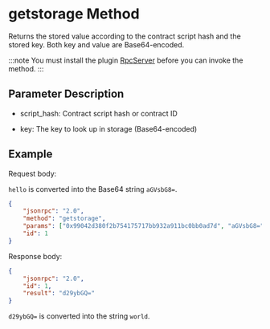 # getstorage Method

Returns the stored value according to the contract script hash and the stored key. Both key and value are Base64-encoded.

:::note
You must install the plugin [RpcServer](https://github.com/neo-project/neo-modules/releases) before you can invoke the method.
:::

## Parameter Description

* script_hash: Contract script hash or contract ID

* key: The key to look up in storage (Base64-encoded)

## Example

Request body:

`hello` is converted into the Base64 string `aGVsbG8=`.

```json
{
    "jsonrpc": "2.0",
    "method": "getstorage",
    "params": ["0x99042d380f2b754175717bb932a911bc0bb0ad7d", "aGVsbG8="],
    "id": 1
}
```

Response body:

```json
{
    "jsonrpc": "2.0",
    "id": 1,
    "result": "d29ybGQ="
}
```

`d29ybGQ=` is converted into the string `world`.
